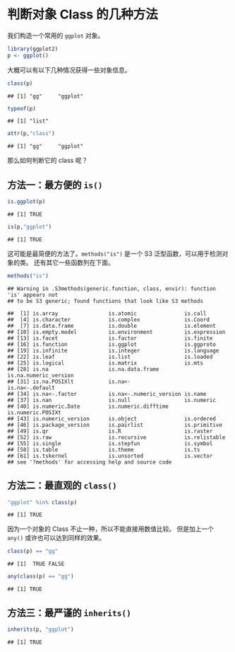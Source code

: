 判断对象 Class 的几种方法
=========================

我们构造一个常用的 `ggplot` 对象。

``` r
library(ggplot2)
p <- ggplot()
```

大概可以有以下几种情况获得一些对象信息。

``` r
class(p)
```

    ## [1] "gg"     "ggplot"

``` r
typeof(p)
```

    ## [1] "list"

``` r
attr(p,"class")
```

    ## [1] "gg"     "ggplot"

那么如何判断它的 class 呢？

方法一：最方便的 `is()`
-----------------------

``` r
is.ggplot(p)
```

    ## [1] TRUE

``` r
is(p,"ggplot")
```

    ## [1] TRUE

这可能是最简便的方法了。`methods("is")` 是一个 S3
泛型函数，可以用于检测对象的类。 还有其它一些函数列在下面。

``` r
methods("is")
```

    ## Warning in .S3methods(generic.function, class, envir): function 'is' appears not
    ## to be S3 generic; found functions that look like S3 methods

    ##  [1] is.array                is.atomic               is.call                
    ##  [4] is.character            is.complex              is.Coord               
    ##  [7] is.data.frame           is.double               is.element             
    ## [10] is.empty.model          is.environment          is.expression          
    ## [13] is.facet                is.factor               is.finite              
    ## [16] is.function             is.ggplot               is.ggproto             
    ## [19] is.infinite             is.integer              is.language            
    ## [22] is.leaf                 is.list                 is.loaded              
    ## [25] is.logical              is.matrix               is.mts                 
    ## [28] is.na                   is.na.data.frame        is.na.numeric_version  
    ## [31] is.na.POSIXlt           is.na<-                 is.na<-.default        
    ## [34] is.na<-.factor          is.na<-.numeric_version is.name                
    ## [37] is.nan                  is.null                 is.numeric             
    ## [40] is.numeric.Date         is.numeric.difftime     is.numeric.POSIXt      
    ## [43] is.numeric_version      is.object               is.ordered             
    ## [46] is.package_version      is.pairlist             is.primitive           
    ## [49] is.qr                   is.R                    is.raster              
    ## [52] is.raw                  is.recursive            is.relistable          
    ## [55] is.single               is.stepfun              is.symbol              
    ## [58] is.table                is.theme                is.ts                  
    ## [61] is.tskernel             is.unsorted             is.vector              
    ## see '?methods' for accessing help and source code

方法二：最直观的 `class()`
--------------------------

``` r
"ggplot" %in% class(p)
```

    ## [1] TRUE

因为一个对象的 Class 不止一种，所以不能直接用数值比较。 但是加上一个
`any()` 或许也可以达到同样的效果。

``` r
class(p) == "gg"
```

    ## [1]  TRUE FALSE

``` r
any(class(p) == "gg")
```

    ## [1] TRUE

方法三：最严谨的 `inherits()`
-----------------------------

``` r
inherits(p, "ggplot")
```

    ## [1] TRUE
